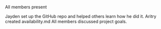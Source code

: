 All members present

Jayden set up the GitHub repo and helped others learn how he did it.
Aritry created availability.md
All members discussed project goals.
